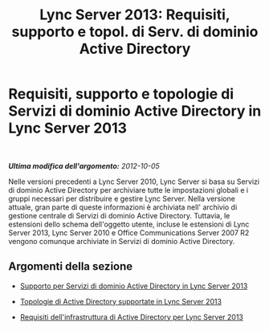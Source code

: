 ﻿---
title: "Lync Server 2013: Requisiti, supporto e topol. di Serv. di dominio Active Directory"
TOCTitle: Requisiti, supporto e topologie di Servizi di dominio Active Directory
ms:assetid: 95bd160f-bcea-4014-a050-8a3cd2f699c8
ms:mtpsurl: https://technet.microsoft.com/it-it/library/Gg398760(v=OCS.15)
ms:contentKeyID: 49301370
ms.date: 08/24/2015
mtps_version: v=OCS.15
ms.translationtype: HT
---

# Requisiti, supporto e topologie di Servizi di dominio Active Directory in Lync Server 2013

 

_**Ultima modifica dell'argomento:** 2012-10-05_

Nelle versioni precedenti a Lync Server 2010, Lync Server si basa su Servizi di dominio Active Directory per archiviare tutte le impostazioni globali e i gruppi necessari per distribuire e gestire Lync Server. Nella versione attuale, gran parte di queste informazioni è archiviata nell' archivio di gestione centrale di Servizi di dominio Active Directory. Tuttavia, le estensioni dello schema dell'oggetto utente, incluse le estensioni di Lync Server 2013, Lync Server 2010 e Office Communications Server 2007 R2 vengono comunque archiviate in Servizi di dominio Active Directory.

## Argomenti della sezione

  - [Supporto per Servizi di dominio Active Directory in Lync Server 2013](lync-server-2013-active-directory-domain-services-support.md)

  - [Topologie di Active Directory supportate in Lync Server 2013](lync-server-2013-supported-active-directory-topologies.md)

  - [Requisiti dell'infrastruttura di Active Directory per Lync Server 2013](lync-server-2013-active-directory-infrastructure-requirements.md)

